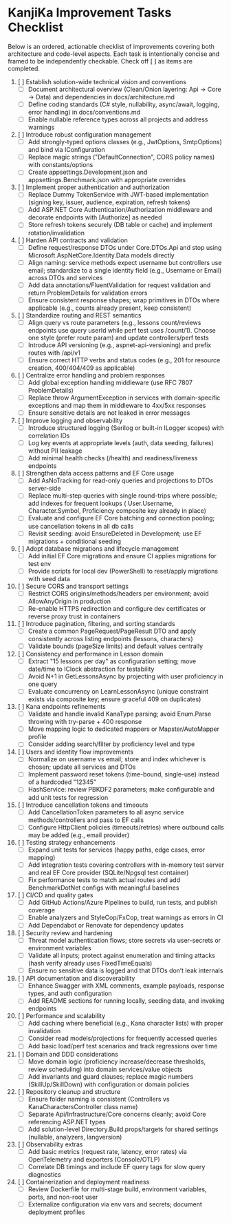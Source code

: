 ﻿# KanjiKa Improvement Tasks Checklist

Below is an ordered, actionable checklist of improvements covering both architecture and code-level aspects. Each task
is intentionally concise and framed to be independently checkable. Check off [ ] as items are completed.

1. [ ] Establish solution-wide technical vision and conventions
    - [ ] Document architectural overview (Clean/Onion layering: Api -> Core -> Data) and dependencies in
      docs/architecture.md
    - [ ] Define coding standards (C# style, nullability, async/await, logging, error handling) in docs/conventions.md
    - [ ] Enable nullable reference types across all projects and address warnings

2. [ ] Introduce robust configuration management
    - [ ] Add strongly-typed options classes (e.g., JwtOptions, SmtpOptions) and bind via IConfiguration
    - [ ] Replace magic strings ("DefaultConnection", CORS policy names) with constants/options
    - [ ] Create appsettings.Development.json and appsettings.Benchmark.json with appropriate overrides

3. [ ] Implement proper authentication and authorization
    - [ ] Replace Dummy TokenService with JWT-based implementation (signing key, issuer, audience, expiration, refresh
      tokens)
    - [ ] Add ASP.NET Core Authentication/Authorization middleware and decorate endpoints with [Authorize] as needed
    - [ ] Store refresh tokens securely (DB table or cache) and implement rotation/invalidation

4. [ ] Harden API contracts and validation
    - [ ] Define request/response DTOs under Core.DTOs.Api and stop using Microsoft.AspNetCore.Identity.Data models
      directly
    - [ ] Align naming: service methods expect username but controllers use email; standardize to a single identity
      field (e.g., Username or Email) across DTOs and services
    - [ ] Add data annotations/FluentValidation for request validation and return ProblemDetails for validation errors
    - [ ] Ensure consistent response shapes; wrap primitives in DTOs where applicable (e.g., counts already present,
      keep consistent)

5. [ ] Standardize routing and REST semantics
    - [ ] Align query vs route parameters (e.g., lessons count/reviews endpoints use query userId while perf test uses
      /count/1). Choose one style (prefer route param) and update controllers/perf tests
    - [ ] Introduce API versioning (e.g., aspnet-api-versioning) and prefix routes with /api/v1
    - [ ] Ensure correct HTTP verbs and status codes (e.g., 201 for resource creation, 400/404/409 as applicable)

6. [ ] Centralize error handling and problem responses
    - [ ] Add global exception handling middleware (use RFC 7807 ProblemDetails)
    - [ ] Replace throw ArgumentException in services with domain-specific exceptions and map them in middleware to
      4xx/5xx responses
    - [ ] Ensure sensitive details are not leaked in error messages

7. [ ] Improve logging and observability
    - [ ] Introduce structured logging (Serilog or built-in ILogger scopes) with correlation IDs
    - [ ] Log key events at appropriate levels (auth, data seeding, failures) without PII leakage
    - [ ] Add minimal health checks (/health) and readiness/liveness endpoints

8. [ ] Strengthen data access patterns and EF Core usage
    - [ ] Add AsNoTracking for read-only queries and projections to DTOs server-side
    - [ ] Replace multi-step queries with single round-trips where possible; add indexes for frequent lookups (
      User.Username, Character.Symbol, Proficiency composite key already in place)
    - [ ] Evaluate and configure EF Core batching and connection pooling; use cancellation tokens in all db calls
    - [ ] Revisit seeding: avoid EnsureDeleted in Development; use EF migrations + conditional seeding

9. [ ] Adopt database migrations and lifecycle management
    - [ ] Add initial EF Core migrations and ensure CI applies migrations for test env
    - [ ] Provide scripts for local dev (PowerShell) to reset/apply migrations with seed data

10. [ ] Secure CORS and transport settings
    - [ ] Restrict CORS origins/methods/headers per environment; avoid AllowAnyOrigin in production
    - [ ] Re-enable HTTPS redirection and configure dev certificates or reverse proxy trust in containers

11. [ ] Introduce pagination, filtering, and sorting standards
    - [ ] Create a common PageRequest/PageResult DTO and apply consistently across listing endpoints (lessons,
      characters)
    - [ ] Validate bounds (pageSize limits) and default values centrally

12. [ ] Consistency and performance in Lesson domain
    - [ ] Extract "15 lessons per day" as configuration setting; move date/time to IClock abstraction for testability
    - [ ] Avoid N+1 in GetLessonsAsync by projecting with user proficiency in one query
    - [ ] Evaluate concurrency on LearnLessonAsync (unique constraint exists via composite key; ensure graceful 409 on
      duplicates)

13. [ ] Kana endpoints refinements
    - [ ] Validate and handle invalid KanaType parsing; avoid Enum.Parse throwing with try-parse + 400 response
    - [ ] Move mapping logic to dedicated mappers or Mapster/AutoMapper profile
    - [ ] Consider adding search/filter by proficiency level and type

14. [ ] Users and identity flow improvements
    - [ ] Normalize on username vs email; store and index whichever is chosen; update all services and DTOs
    - [ ] Implement password reset tokens (time-bound, single-use) instead of a hardcoded "12345"
    - [ ] HashService: review PBKDF2 parameters; make configurable and add unit tests for regression

15. [ ] Introduce cancellation tokens and timeouts
    - [ ] Add CancellationToken parameters to all async service methods/controllers and pass to EF calls
    - [ ] Configure HttpClient policies (timeouts/retries) where outbound calls may be added (e.g., email provider)

16. [ ] Testing strategy enhancements
    - [ ] Expand unit tests for services (happy paths, edge cases, error mapping)
    - [ ] Add integration tests covering controllers with in-memory test server and real EF Core provider (SQLite/Npgsql
      test container)
    - [ ] Fix performance tests to match actual routes and add BenchmarkDotNet configs with meaningful baselines

17. [ ] CI/CD and quality gates
    - [ ] Add GitHub Actions/Azure Pipelines to build, run tests, and publish coverage
    - [ ] Enable analyzers and StyleCop/FxCop, treat warnings as errors in CI
    - [ ] Add Dependabot or Renovate for dependency updates

18. [ ] Security review and hardening
    - [ ] Threat model authentication flows; store secrets via user-secrets or environment variables
    - [ ] Validate all inputs; protect against enumeration and timing attacks (hash verify already uses FixedTimeEquals)
    - [ ] Ensure no sensitive data is logged and that DTOs don’t leak internals

19. [ ] API documentation and discoverability
    - [ ] Enhance Swagger with XML comments, example payloads, response types, and auth configuration
    - [ ] Add README sections for running locally, seeding data, and invoking endpoints

20. [ ] Performance and scalability
    - [ ] Add caching where beneficial (e.g., Kana character lists) with proper invalidation
    - [ ] Consider read models/projections for frequently accessed queries
    - [ ] Add basic load/perf test scenarios and track regressions over time

21. [ ] Domain and DDD considerations
    - [ ] Move domain logic (proficiency increase/decrease thresholds, review scheduling) into domain services/value
      objects
    - [ ] Add invariants and guard clauses; replace magic numbers (SkillUp/SkillDown) with configuration or domain
      policies

22. [ ] Repository cleanup and structure
    - [ ] Ensure folder naming is consistent (Controllers vs KanaCharactersController class name)
    - [ ] Separate Api/Infrastructure/Core concerns cleanly; avoid Core referencing ASP.NET types
    - [ ] Add solution-level Directory.Build.props/targets for shared settings (nullable, analyzers, langversion)

23. [ ] Observability extras
    - [ ] Add basic metrics (request rate, latency, error rates) via OpenTelemetry and exporters (Console/OTLP)
    - [ ] Correlate DB timings and include EF query tags for slow query diagnostics

24. [ ] Containerization and deployment readiness
    - [ ] Review Dockerfile for multi-stage build, environment variables, ports, and non-root user
    - [ ] Externalize configuration via env vars and secrets; document deployment profiles
